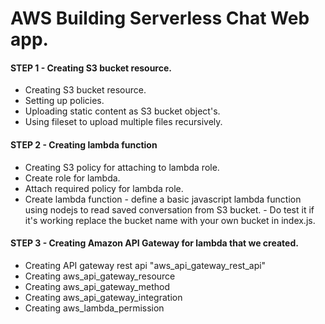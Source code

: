 # AWS Building Serverless Chat Web app.

#### STEP 1 - Creating S3 bucket resource.

* Creating S3 bucket resource.
* Setting up policies.
* Uploading static content as S3 bucket object's.    
* Using fileset to upload multiple files recursively.

#### STEP 2 - Creating lambda function

* Creating S3 policy for attaching to lambda role.
* Create role for lambda.
* Attach required policy for lambda role.
* Create lambda function - define a basic javascript lambda function using nodejs to read saved conversation from S3 bucket. - Do test it if it's working replace the bucket name with your own bucket in index.js.
    
#### STEP 3 - Creating Amazon API Gateway  for lambda that we created.

* Creating API gateway rest api "aws_api_gateway_rest_api"
* Creating aws_api_gateway_resource
* Creating aws_api_gateway_method
* Creating aws_api_gateway_integration
* Creating aws_lambda_permission

